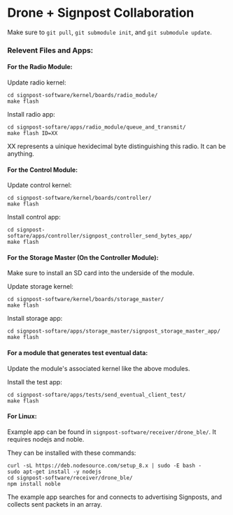 Drone + Signpost Collaboration
=====================

Make sure to `git pull`, `git submodule init`, and `git submodule update`.

### Relevent Files and Apps:

#### For the Radio Module:

Update radio kernel:
```
cd signpost-software/kernel/boards/radio_module/
make flash
```

Install radio app:
```
cd signpost-softare/apps/radio_module/queue_and_transmit/
make flash ID=XX
```
XX represents a uinique hexidecimal byte distinguishing this radio. It can be
anything.

#### For the Control Module:

Update control kernel:
```
cd signpost-software/kernel/boards/controller/
make flash
```

Install control app:
```
cd signpost-softare/apps/controller/signpost_controller_send_bytes_app/
make flash
```

#### For the Storage Master (On the Controller Module):

Make sure to install an SD card into the underside of the module.

Update storage kernel:
```
cd signpost-software/kernel/boards/storage_master/
make flash
```

Install storage app:
```
cd signpost-softare/apps/storage_master/signpost_storage_master_app/
make flash
```

#### For a module that generates test eventual data:

Update the module's associated kernel like the above modules.

Install the test app:
```
cd signpost-softare/apps/tests/send_eventual_client_test/
make flash
```

#### For Linux:

Example app can be found in `signpost-software/receiver/drone_ble/`. It
requires nodejs and noble.

They can be installed with these commands:
```
curl -sL https://deb.nodesource.com/setup_8.x | sudo -E bash -
sudo apt-get install -y nodejs
cd signpost-software/receiver/drone_ble/
npm install noble
```
The example app searches for and connects to advertising Signposts, and
collects sent packets in an array.


